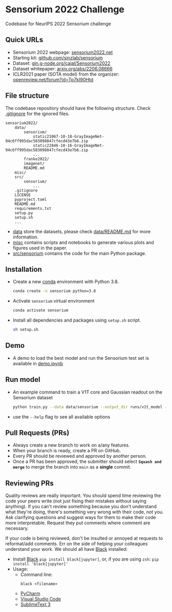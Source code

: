 # Sensorium 2022 Challenge
Codebase for NeurIPS 2022 Sensorium challenge

## Quick URLs
- Sensorium 2022 webpage: [sensorium2022.net](https://sensorium2022.net/home)
- Starting kit: [github.com/sinzlab/sensorium](https://github.com/sinzlab/sensorium)
- Dataset: [gin.g-node.org/cajal/Sensorium2022](https://gin.g-node.org/cajal/Sensorium2022)
- Dataset whitepaper: [arxiv.org/abs/2206.08666](https://arxiv.org/abs/2206.08666)
- ICLR2021 paper (SOTA model) from the organizer: [openreview.net/forum?id=Tp7kI90Htd](https://openreview.net/forum?id=Tp7kI90Htd)

## File structure
The codebase repository should have the following structure. Check [.gitignore](.gitignore) for the ignored files.
```
sensorium2022/
    data/
        sensorium/
            static21067-10-18-GrayImageNet-94c6ff995dac583098847cfecd43e7b6.zip
            static22846-10-16-GrayImageNet-94c6ff995dac583098847cfecd43e7b6.zip
            ...
        franke2022/
        imagenet/
        README.md
    misc/
    src/
        sensorium/
            ...
    .gitignore
    LICENSE
    pyproject.toml
    README.md
    requirements.txt
    setup.py
    setup.sh
    ...
```
- [data](data/) store the datasets, please check [data/README.md](data/README.md) for more information.
- [misc](misc/) contains scripts and notebooks to generate various plots and figures used in the paper.
- [src/sensorium](src/v1t/) contains the code for the main Python package.

## Installation
- Create a new [conda](https://docs.conda.io/en/latest/miniconda.html) environment with Python 3.8.
  ```bash
  conda create -n sensorium python=3.8
  ```
- Activate `sensorium` virtual environment
  ```bash
  conda activate sensorium
  ```
- Install all dependencies and packages using `setup.sh` script.
  ```bash
  sh setup.sh
  ```

## Demo
- A demo to load the best model and run the Sensorium test set is available in [demo.ipynb](demo.ipynb) 

## Run model
- An example command to train a V1T core and Gaussian readout on the Sensorium dataset
  ```bash
  python train.py --data data/sensorium --output_dir runs/v1t_model --core vit --readout gaussian2d --ds_scale --behavior_mode 3 --epochs 400 --batch_size 16
  ```
- use the `--help` flag to see all available options

## Pull Requests (PRs)
- Always create a new branch to work on a/any features.
- When your branch is ready, create a PR on GitHub.
- Every PR should be reviewed and approved by another person.
- Once a PR has been approved, the submitter should select **`Squash and merge`** to merge the branch into `main` as a **single** commit.

## Reviewing PRs
Quality reviews are really important. You should spend time reviewing the code your peers write (not just fixing their mistakes without saying anything). If you can't review something because you don't understand what they're doing, there's something very wrong with their code, not you. Ask clarifying questions and suggest ways for them to make their code more interpretable. Request they put comments where comment are necessary.

If your code is being reviewed, don't be insulted or annoyed at requests to reformat/add comments. Err on the side of helping your colleagues understand your work. We should all have [Black](https://github.com/psf/black) installed:
- Install [Black](https://github.com/psf/black) `pip install black[jupyter]`, or, if you are using `zsh`: `pip install 'black[jupyter]'`
- Usage:
    - Command line:
      ```
      black <filename>
      ```
    - [PyCharm](https://black.readthedocs.io/en/stable/integrations/editors.html#pycharm-intellij-idea)
    - [Visual Studio Code](https://black.readthedocs.io/en/stable/integrations/editors.html#visual-studio-code)
    - [SublimeText 3](https://black.readthedocs.io/en/stable/integrations/editors.html#sublimetext-3)